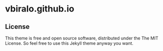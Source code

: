 # vbiralo.github.io

## License

This theme is free and open source software, distributed under the The MIT License. So feel free to use this Jekyll theme anyway you want.
